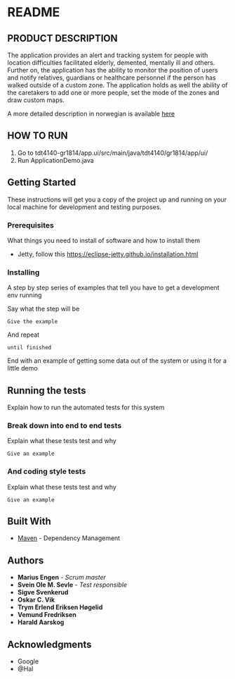 README
=======



## PRODUCT DESCRIPTION

The application provides an alert and tracking system for people with location 
difficulties facilitated elderly, demented, mentally ill and others. Further on,
the application has the ability to monitor the position of users and notify 
relatives, guardians or healthcare personnel if the person has walked outside 
of a custom zone. The application holds as well the ability of the caretakers 
to add one or more people, set the mode of the zones and draw custom maps.

A more detailed description in norwegian is available [here](https://gitlab.stud.iie.ntnu.no/tdt4140-2018/14/wikis/home)




## HOW TO RUN

1.   Go to tdt4140-gr1814/app.ui/src/main/java/tdt4140/gr1814/app/ui/
2.   Run ApplicationDemo.java


## Getting Started

These instructions will get you a copy of the project up and running on your local machine for development and testing purposes.

### Prerequisites

What things you need to install of software and how to install them


- Jetty, follow this https://eclipse-jetty.github.io/installation.html

### Installing

A step by step series of examples that tell you have to get a development env running

Say what the step will be

```
Give the example
```

And repeat

```
until finished
```

End with an example of getting some data out of the system or using it for a little demo

## Running the tests

Explain how to run the automated tests for this system

### Break down into end to end tests

Explain what these tests test and why

```
Give an example
```

### And coding style tests

Explain what these tests test and why

```
Give an example
```

## Built With
* [Maven](https://maven.apache.org/) - Dependency Management


## Authors

* **Marius Engen** - *Scrum master*
* **Svein Ole M. Sevle** - *Test responsible*
* **Sigve Svenkerud**
* **Oskar C. Vik**
* **Trym Erlend Eriksen Høgelid**
* **Vemund Fredriksen**
* **Harald Aarskog**

## Acknowledgments

* Google
* @Hal